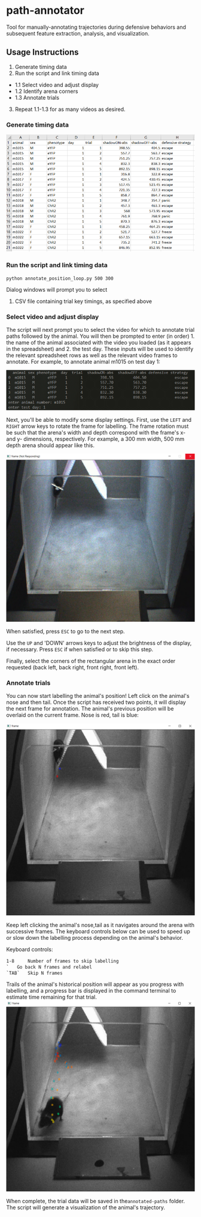 # path-annotator
Tool for manually-annotating trajectories during defensive behaviors and subsequent feature extraction, analysis, and visualization.

## Usage Instructions

1. Generate timing data
2. Run the script and link timing data

* 1.1 Select video and adjust display
* 1.2 Identify arena corners
* 1.3 Annotate trials

3. Repeat 1.1-1.3 for as many videos as desired.

### Generate timing data

![](https://github.com/kpc-simone/path-annotatorV2/blob/main/docs/keytimings.png)

### Run the script and link timing data

```
python annotate_position_loop.py 500 300
```

Dialog windows will prompt you to select
1. CSV file containing trial key timings, as specified above

### Select video and adjust display

The script will next prompt you to select the video for which to annotate trial paths followed by the animal. You will then be prompted to enter (in order) 1. the name of the animal associated with the video you loaded (as it appears in the spreadsheet) and 2. the test day. These inputs will be used to identify the relevant spreadsheet rows as well as the relevant video frames to annotate. For example, to annotate animal m1015 on test day 1:

![](https://github.com/kpc-simone/path-annotatorV2/blob/main/docs/userinput.png)

Next, you'll be able to modify some display settings. First, use the `LEFT` and `RIGHT` arrow keys to rotate the frame for labelling. The frame rotation must be such that the arena's width and depth correspond with the frame's x- and y- dimensions, respectively. For example, a 300 mm width, 500 mm depth arena should appear like this. 

![](https://github.com/kpc-simone/path-annotatorV2/blob/main/docs/rotation.png)

When satisfied, press `ESC` to go to the next step.

Use the `UP` and 'DOWN' arrows keys to adjust the brightness of the display, if necessary. Press `ESC` if when satisfied or to skip this step.

Finally, select the corners of the rectangular arena in the exact order requested (back left, back right, front right, front left). 

### Annotate trials

You can now start labelling the animal's position! Left click on the animal's nose and then tail. Once the script has received two points, it will display the next frame for annotation. The animal's previous position will be overlaid on the current frame. Nose is red, tail is blue:

![](https://github.com/kpc-simone/path-annotatorV2/blob/main/docs/labelling.png)

Keep left clicking the animal's nose,tail as it navigates around the arena with successive frames. The keyboard controls below can be used to speed up or slow down the labelling process depending on the animal's behavior. 

Keyboard controls:
```
1-8 	Number of frames to skip labelling 
` 	Go back N frames and relabel
`TAB`	Skip N frames
```


Trails of the animal's historical position will appear as you progress with labelling, and a progress bar is displayed in the command terminal to estimate time remaining for that trial.
![](https://github.com/kpc-simone/path-annotatorV2/blob/main/docs/labelling2.png)

When complete, the trial data will be saved in the`annotated-paths` folder. The script will generate a visualization of the animal's trajectory. 








